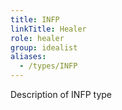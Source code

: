```yaml
---
title: INFP
linkTitle: Healer
role: healer
group: idealist
aliases:
  - /types/INFP
---
```

Description of INFP type